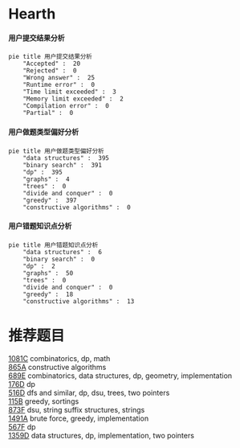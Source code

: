 # Hearth

<!-- tabs:start -->



#### **用户提交结果分析**

```mermaid
pie title 用户提交结果分析
    "Accepted" :  20
    "Rejected" :  0
    "Wrong answer" :  25
    "Runtime error" :  0
    "Time limit exceeded" :  3
    "Memory limit exceeded" :  2
    "Compilation error" :  0
    "Partial" :  0
```

#### **用户做题类型偏好分析**

```mermaid
pie title 用户做题类型偏好分析
    "data structures" :  395
    "binary search" :  391
    "dp" :  395
    "graphs" :  4
    "trees" :  0
    "divide and conquer" :  0
    "greedy" :  397
    "constructive algorithms" :  0
```
#### **用户错题知识点分析**

```mermaid
pie title 用户错题知识点分析
    "data structures" :  6
    "binary search" :  0
    "dp" :  2
    "graphs" :  50
    "trees" :  0
    "divide and conquer" :  0
    "greedy" :  18
    "constructive algorithms" :  13
```



<!-- tabs:end -->
# 推荐题目
[1081C](https://codeforces.com/contest/1081/problem/C)		combinatorics,
                        dp,
                        math		  
[865A](https://codeforces.com/contest/865/problem/A)		constructive algorithms		  
[689E](https://codeforces.com/contest/689/problem/E)		combinatorics,
                        data structures,
                        dp,
                        geometry,
                        implementation		  
[176D](https://codeforces.com/contest/176/problem/D)		dp		  
[516D](https://codeforces.com/contest/516/problem/D)		dfs and similar,
                        dp,
                        dsu,
                        trees,
                        two pointers		  
[115B](https://codeforces.com/contest/115/problem/B)		greedy,
                        sortings		  
[873F](https://codeforces.com/contest/873/problem/F)		dsu,
                        string suffix structures,
                        strings		  
[1491A](https://codeforces.com/contest/1491/problem/A)		brute force,
                        greedy,
                        implementation		  
[567F](https://codeforces.com/contest/567/problem/F)		dp		  
[1359D](https://codeforces.com/contest/1359/problem/D)		data structures,
                        dp,
                        implementation,
                        two pointers		  
